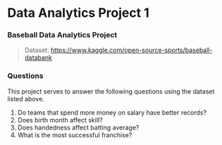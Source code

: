 # Data Analytics Project 1
### Baseball Data Analytics Project
>Dataset: https://www.kaggle.com/open-source-sports/baseball-databank

### Questions

This project serves to answer the following questions using the dataset listed above.
<ol>
<li>Do teams that spend more money on salary have better records?</li>
<li>Does birth month affect skill?</li>
<li>Does handedness affect batting average?</li>
<li>What is the most successful franchise?</li>
</ol>
